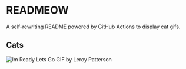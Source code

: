 # READMEOW

A self-rewriting README powered by GitHub Actions to display cat gifs.

## Cats

![Im Ready Lets Go GIF by Leroy Patterson](https://media4.giphy.com/media/CjmvTCZf2U3p09Cn0h/200.gif?cid=9acd02daox71spocc1z3v1f2dng4fo5m64sgxl00uypzqdcn&ep=v1_gifs_search&rid=200.gif&ct=g)
